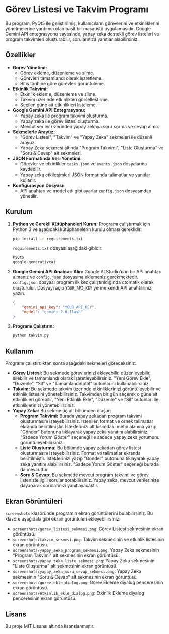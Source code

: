# Görev Listesi ve Takvim Programı

Bu program, PyQt5 ile geliştirilmiş, kullanıcıların görevlerini ve etkinliklerini yönetmelerine yardımcı olan basit bir masaüstü uygulamasıdır. Google Gemini API entegrasyonu sayesinde, yapay zeka destekli görev listeleri ve program takvimleri oluşturabilir, sorularınıza yanıtlar alabilirsiniz.

## Özellikler

*   **Görev Yönetimi:**
    *   Görev ekleme, düzenleme ve silme.
    *   Görevleri tamamlandı olarak işaretleme.
    *   Bitiş tarihine göre görevleri görüntüleme.
*   **Etkinlik Takvimi:**
    *   Etkinlik ekleme, düzenleme ve silme.
    *   Takvim üzerinde etkinlikleri görselleştirme.
    *   Seçilen güne ait etkinlikleri listeleme.
*   **Google Gemini API Entegrasyonu:**
    *   Yapay zeka ile program takvimi oluşturma.
    *   Yapay zeka ile görev listesi oluşturma.
    *   Mevcut veriler üzerinden yapay zekaya soru sorma ve cevap alma.
*   **Sekmelerle Arayüz:**
    *   "Görev Listesi", "Takvim" ve "Yapay Zeka" sekmeleri ile düzenli arayüz.
    *   Yapay Zeka sekmesi altında "Program Takvimi", "Liste Oluşturma" ve "Soru & Cevap" alt sekmeleri.
*   **JSON Formatında Veri Yönetimi:**
    *   Görevler ve etkinlikler `tasks.json` ve `events.json` dosyalarına kaydedilir.
    *   Yapay zeka etkileşimleri JSON formatında talimatlar ve yanıtlar kullanır.
*   **Konfigürasyon Dosyası:**
    *   API anahtarı ve model adı gibi ayarlar `config.json` dosyasından yönetilir.

## Kurulum

1.  **Python ve Gerekli Kütüphaneleri Kurun:**
    Programı çalıştırmak için Python 3 ve aşağıdaki kütüphanelerin kurulu olması gereklidir:

    ```bash
    pip install -r requirements.txt
    ```

    `requirements.txt` dosyası aşağıdaki gibidir:

    ```txt
    PyQt5
    google-generativeai
    ```

2.  **Google Gemini API Anahtarı Alın:**
    Google AI Studio'dan bir API anahtarı almanız ve `config.json` dosyasına eklemeniz gerekmektedir. `config.json` dosyası program ilk kez çalıştırıldığında otomatik olarak oluşturulur. Dosyayı açıp `YOUR_API_KEY` yerine kendi API anahtarınızı yazın.

    ```json
    {
        "gemini_api_key": "YOUR_API_KEY",
        "model": "gemini-2.0-flash"
    }
    ```

3.  **Programı Çalıştırın:**
    ```bash
    python takvim.py
    ```

## Kullanım

Programı çalıştırdıktan sonra aşağıdaki sekmeleri göreceksiniz:

*   **Görev Listesi:** Bu sekmede görevlerinizi ekleyebilir, düzenleyebilir, silebilir ve tamamlandı olarak işaretleyebilirsiniz. "Yeni Görev Ekle", "Düzenle", "Sil" ve "Tamamlandı/İptal" butonlarını kullanabilirsiniz.
*   **Takvim:** Bu sekmede takvim üzerinde etkinliklerinizi görüntüleyebilir ve etkinlik listesini yönetebilirsiniz. Takvimden bir gün seçerek o güne ait etkinlikleri görebilir, "Yeni Etkinlik Ekle", "Düzenle" ve "Sil" butonları ile etkinliklerinizi yönetebilirsiniz.
*   **Yapay Zeka:** Bu sekme üç alt bölümden oluşur:
    *   **Program Takvimi:** Burada yapay zekadan program takvimi oluşturmasını isteyebilirsiniz. İstenilen format ve örnek talimatlar ekranda belirtilmiştir. İsteklerinizi alt kısımdaki metin alanına yazıp "Gönder" butonuna tıklayarak yapay zeka yanıtını alabilirsiniz. "Sadece Yorum Göster" seçeneği ile sadece yapay zeka yorumunu görüntüleyebilirsiniz.
    *   **Liste Oluşturma:** Bu bölümde yapay zekadan görev listesi oluşturmasını isteyebilirsiniz. Format ve talimatlar ekranda belirtilmiştir. İsteklerinizi yazıp "Gönder" butonuna tıklayarak yapay zeka yanıtını alabilirsiniz. "Sadece Yorum Göster" seçeneği burada da mevcuttur.
    *   **Soru & Cevap:** Bu sekmede mevcut program takvimi ve görev listenizle ilgili sorular sorabilirsiniz. Yapay zeka, mevcut verilerinize dayanarak sorularınızı yanıtlayacaktır.

## Ekran Görüntüleri

`screenshots` klasöründe programın ekran görüntülerini bulabilirsiniz. Bu klasöre aşağıdaki gibi ekran görüntüleri ekleyebilirsiniz:

*   `screenshots/gorev_listesi_sekmesi.png`: Görev Listesi sekmesinin ekran görüntüsü.
*   `screenshots/takvim_sekmesi.png`: Takvim sekmesinin ve etkinlik listesinin ekran görüntüsü.
*   `screenshots/yapay_zeka_program_sekmesi.png`: Yapay Zeka sekmesinin "Program Takvimi" alt sekmesinin ekran görüntüsü.
*   `screenshots/yapay_zeka_liste_sekmesi.png`: Yapay Zeka sekmesinin "Liste Oluşturma" alt sekmesinin ekran görüntüsü.
*   `screenshots/yapay_zeka_soru_cevap_sekmesi.png`: Yapay Zeka sekmesinin "Soru & Cevap" alt sekmesinin ekran görüntüsü.
*   `screenshots/gorev_ekle_dialog.png`: Görev Ekleme diyalog penceresinin ekran görüntüsü.
*   `screenshots/etkinlik_ekle_dialog.png`: Etkinlik Ekleme diyalog penceresinin ekran görüntüsü.

## Lisans

Bu proje MIT Lisansı altında lisanslanmıştır.
